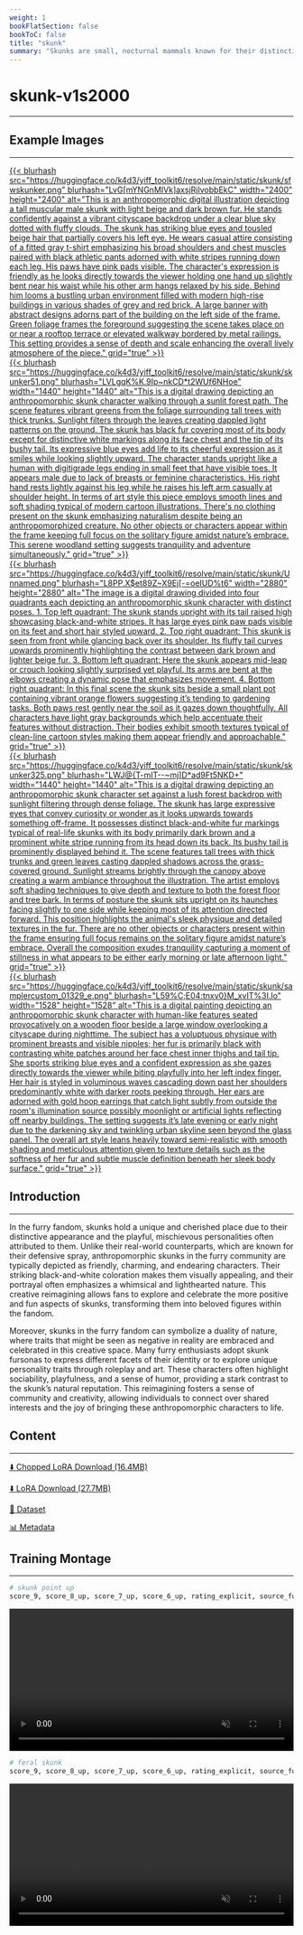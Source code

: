 ```yaml
---
weight: 1
bookFlatSection: false
bookToC: false
title: "skunk"
summary: "Skunks are small, nocturnal mammals known for their distinctive black-and-white coloration and their ability to spray a foul-smelling liquid as a defense mechanism."
---
```


<!--markdownlint-disable MD025 MD033 MD034 -->

# skunk-v1s2000

---

## Example Images

---

<a href="https://huggingface.co/k4d3/yiff_toolkit6/resolve/main/static/skunk/sfwskunker.png">
  {{< blurhash
    src="https://huggingface.co/k4d3/yiff_toolkit6/resolve/main/static/skunk/sfwskunker.png"
    blurhash="LvG[mYNGnMIVk]axsjRjIvobbEkC"
    width="2400"
    height="2400"
    alt="This is an anthropomorphic digital illustration depicting a tall muscular male skunk with light beige and dark brown fur. He stands confidently against a vibrant cityscape backdrop under a clear blue sky dotted with fluffy clouds. The skunk has striking blue eyes and tousled beige hair that partially covers his left eye. He wears casual attire consisting of a fitted gray t-shirt emphasizing his broad shoulders and chest muscles paired with black athletic pants adorned with white stripes running down each leg. His paws have pink pads visible. The character's expression is friendly as he looks directly towards the viewer holding one hand up slightly bent near his waist while his other arm hangs relaxed by his side. Behind him looms a bustling urban environment filled with modern high-rise buildings in various shades of grey and red brick. A large banner with abstract designs adorns part of the building on the left side of the frame. Green foliage frames the foreground suggesting the scene takes place on or near a rooftop terrace or elevated walkway bordered by metal railings. This setting provides a sense of depth and scale enhancing the overall lively atmosphere of the piece."
    grid="true"
  >}}
</a>

<div class="image-grid">
  <div class="image-grid-container">
    <a href="https://huggingface.co/k4d3/yiff_toolkit6/resolve/main/static/skunk/skunker51.png">
      {{< blurhash
        src="https://huggingface.co/k4d3/yiff_toolkit6/resolve/main/static/skunk/skunker51.png"
        blurhash="LVLgqK%K.9Ip~nkCD*t2WUf6NHoe"
        width="1440"
        height="1440"
        alt="This is a digital drawing depicting an anthropomorphic skunk character walking through a sunlit forest path. The scene features vibrant greens from the foliage surrounding tall trees with thick trunks. Sunlight filters through the leaves creating dappled light patterns on the ground. The skunk has black fur covering most of its body except for distinctive white markings along its face chest and the tip of its bushy tail. Its expressive blue eyes add life to its cheerful expression as it smiles while looking slightly upward. The character stands upright like a human with digitigrade legs ending in small feet that have visible toes. It appears male due to lack of breasts or feminine characteristics. His right hand rests lightly against his leg while he raises his left arm casually at shoulder height. In terms of art style this piece employs smooth lines and soft shading typical of modern cartoon illustrations. There's no clothing present on the skunk emphasizing naturalism despite being an anthropomorphized creature. No other objects or characters appear within the frame keeping full focus on the solitary figure amidst nature’s embrace. This serene woodland setting suggests tranquility and adventure simultaneously."
        grid="true"
      >}}
    </a>
  </div>
  <div class="image-grid-container">
    <a href="https://huggingface.co/k4d3/yiff_toolkit6/resolve/main/static/skunk/Unnamed.png">
      {{< blurhash
        src="https://huggingface.co/k4d3/yiff_toolkit6/resolve/main/static/skunk/Unnamed.png"
        blurhash="L8PP.X$et89Z~X9Ej[-=oeIUD%t6"
        width="2880"
        height="2880"
        alt="The image is a digital drawing divided into four quadrants each depicting an anthropomorphic skunk character with distinct poses. 1. Top left quadrant: The skunk stands upright with its tail raised high showcasing black-and-white stripes. It has large eyes pink paw pads visible on its feet and short hair styled upward. 2. Top right quadrant: This skunk is seen from front while glancing back over its shoulder. Its fluffy tail curves upwards prominently highlighting the contrast between dark brown and lighter beige fur. 3. Bottom left quadrant: Here the skunk appears mid-leap or crouch looking slightly surprised yet playful. Its arms are bent at the elbows creating a dynamic pose that emphasizes movement. 4. Bottom right quadrant: In this final scene the skunk sits beside a small plant pot containing vibrant orange flowers suggesting it’s tending to gardening tasks. Both paws rest gently near the soil as it gazes down thoughtfully. All characters have light gray backgrounds which help accentuate their features without distraction. Their bodies exhibit smooth textures typical of clean-line cartoon styles making them appear friendly and approachable."
        grid="true"
      >}}
    </a>
  </div>
  <div class="image-grid-container">
    <a href="https://huggingface.co/k4d3/yiff_toolkit6/resolve/main/static/skunk/skunker325.png">
      {{< blurhash
        src="https://huggingface.co/k4d3/yiff_toolkit6/resolve/main/static/skunk/skunker325.png"
        blurhash="LWJ@{T-mIT--~mj]D*ad9Ft5NKD+"
        width="1440"
        height="1440"
        alt="This is a digital drawing depicting an anthropomorphic skunk character set against a lush forest backdrop with sunlight filtering through dense foliage. The skunk has large expressive eyes that convey curiosity or wonder as it looks upwards towards something off-frame. It possesses distinct black-and-white fur markings typical of real-life skunks with its body primarily dark brown and a prominent white stripe running from its head down its back. Its bushy tail is prominently displayed behind it. The scene features tall trees with thick trunks and green leaves casting dappled shadows across the grass-covered ground. Sunlight streams brightly through the canopy above creating a warm ambiance throughout the illustration. The artist employs soft shading techniques to give depth and texture to both the forest floor and tree bark. In terms of posture the skunk sits upright on its haunches facing slightly to one side while keeping most of its attention directed forward. This position highlights the animal's sleek physique and detailed textures in the fur. There are no other objects or characters present within the frame ensuring full focus remains on the solitary figure amidst nature’s embrace. Overall the composition exudes tranquility capturing a moment of stillness in what appears to be either early morning or late afternoon light."
        grid="true"
      >}}
    </a>
  </div>
  <div class="image-grid-container">
    <a href="https://huggingface.co/k4d3/yiff_toolkit6/resolve/main/static/skunk/samplercustom_01329_e.png">
      {{< blurhash
        src="https://huggingface.co/k4d3/yiff_toolkit6/resolve/main/static/skunk/samplercustom_01329_e.png"
        blurhash="L59%C;E04:tnxv0}M_xvIT%3I.Io"
        width="1528"
        height="1528"
        alt="This is a digital painting depicting an anthropomorphic skunk character with human-like features seated provocatively on a wooden floor beside a large window overlooking a cityscape during nighttime. The subject has a voluptuous physique with prominent breasts and visible nipples; her fur is primarily black with contrasting white patches around her face chest inner thighs and tail tip. She sports striking blue eyes and a confident expression as she gazes directly towards the viewer while biting playfully into her left index finger. Her hair is styled in voluminous waves cascading down past her shoulders predominantly white with darker roots peeking through. Her ears are adorned with gold hoop earrings that catch light subtly from outside the room's illumination source possibly moonlight or artificial lights reflecting off nearby buildings. The setting suggests it’s late evening or early night due to the darkening sky and twinkling urban skyline seen beyond the glass panel. The overall art style leans heavily toward semi-realistic with smooth shading and meticulous attention given to texture details such as the softness of her fur and subtle muscle definition beneath her sleek body surface."
        grid="true"
      >}}
    </a>
  </div>
</div>

## Introduction

---

In the furry fandom, skunks hold a unique and cherished place due to their distinctive appearance and the playful, mischievous personalities often attributed to them. Unlike their real-world counterparts, which are known for their defensive spray, anthropomorphic skunks in the furry community are typically depicted as friendly, charming, and endearing characters. Their striking black-and-white coloration makes them visually appealing, and their portrayal often emphasizes a whimsical and lighthearted nature. This creative reimagining allows fans to explore and celebrate the more positive and fun aspects of skunks, transforming them into beloved figures within the fandom.

Moreover, skunks in the furry fandom can symbolize a duality of nature, where traits that might be seen as negative in reality are embraced and celebrated in this creative space. Many furry enthusiasts adopt skunk fursonas to express different facets of their identity or to explore unique personality traits through roleplay and art. These characters often highlight sociability, playfulness, and a sense of humor, providing a stark contrast to the skunk’s natural reputation. This reimagining fosters a sense of community and creativity, allowing individuals to connect over shared interests and the joy of bringing these anthropomorphic characters to life.

## Content

---

[⬇️ Chopped LoRA Download (16.4MB)](https://huggingface.co/k4d3/yiff_toolkit6/resolve/main/skunk-v2s2000c.safetensors)

[⬇️ LoRA Download (27.7MB)](https://huggingface.co/k4d3/yiff_toolkit6/resolve/main/skunk-v2s2000c.safetensors)

[📐 Dataset](https://huggingface.co/datasets/k4d3/skunk)

[📊 Metadata](https://huggingface.co/k4d3/yiff_toolkit6/resolve/main/skunk-v2s2000.json)

<!--
[🖼️ Sample Images with Metadata](https://huggingface.co/k4d3/yiff_toolkit/tree/main/static/{})




-->

## Training Montage

---

```bash
# skunk point up
score_9, score_8_up, score_7_up, score_6_up, rating_explicit, source_furry, solo, anthro male skunk, pointing up with one hand, detailed background, forest --n low quality, worst quality, blurry, abstract background, wtf, wat, blurred background, where is your god now, simple background --w 1024 --h 1024 --d 1 --l 6.0 --s 40
```

<div style="text-align: center;">
    <video style="width: 100%;" autoplay loop muted playsinline>
        <source src="https://huggingface.co/k4d3/yiff_toolkit6/resolve/main/static/skunk/sample_sample00.mp4" type="video/mp4">
        Your browser does not support the video tag.
    </video>
</div>

```bash
# feral skunk
score_9, score_8_up, score_7_up, score_6_up, rating_explicit, source_furry, solo, feral male skunk, detailed background, forest --n low quality, worst quality, blurry, abstract background, wtf, wat, blurred background, where is your god now, simple background --w 1024 --h 1024 --d 1 --l 6.0 --s 40
```

<div style="text-align: center;">
    <video style="width: 100%;" autoplay loop muted playsinline>
        <source src="https://huggingface.co/k4d3/yiff_toolkit6/resolve/main/static/skunk/sample_sample01.mp4" type="video/mp4">
        Your browser does not support the video tag.
    </video>
</div>
